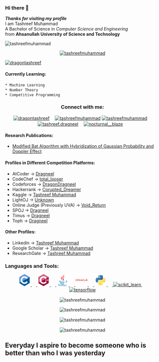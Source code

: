 ### Hi there 👋

***Thanks for visiting my profile***\
I am Tashreef Muhammad  
A Bachelor of Science in *Computer Science and Engineering*  
from **Ahsanullah University of Science and Technology**  

<p align="left"> <img src="https://komarev.com/ghpvc/?username=tashreefmuhammad&label=Profile%20views&color=0e75b6&style=flat" alt="tashreefmuhammad" /> </p>

<p align="center"> <a href="https://github.com/ryo-ma/github-profile-trophy"><img src="https://github-profile-trophy.vercel.app/?username=tashreefmuhammad&theme=onedark&row=1&column=7" alt="tashreefmuhammad" /></a> </p>

<p align="left"> <a href="https://twitter.com/dragontashreef" target="blank"><img src="https://img.shields.io/twitter/follow/dragontashreef?logo=twitter&style=for-the-badge" alt="dragontashreef" /></a> </p>


#### Currently Learning:
```
* Machine Learning
* Number Theory
* Competitive Programming
```

<h3 align="center">Connect with me:</h3>
<p align="center">
<a href="https://twitter.com/dragontashreef" target="blank"><img align="center" src="https://www.vectorlogo.zone/logos/twitter/twitter-official.svg" alt="dragontashreef" height="30" width="40" /></a>&emsp;
<a href="https://linkedin.com/in/tashreefmuhammad" target="blank"><img align="center" src="https://www.vectorlogo.zone/logos/linkedin/linkedin-icon.svg" alt="tashreefmuhammad" height="30" width="40" /></a>          
<a href="https://kaggle.com/tashreefmuhammad" target="blank"><img align="center" src="https://www.vectorlogo.zone/logos/kaggle/kaggle-icon.svg" alt="tashreefmuhammad" height="30" width="40" /></a>&emsp;
<a href="https://fb.com/tashreef.dragneel" target="blank"><img align="center" src="https://www.vectorlogo.zone/logos/facebook/facebook-official.svg" alt="tashreef.dragneel" height="40" width="40" /></a>&emsp;
<a href="https://instagram.com/nocturnal___blaze" target="blank"><img align="center" src="https://www.vectorlogo.zone/logos/instagram/instagram-icon.svg" alt="nocturnal__blaze" height="40" width="40" /></a>&emsp;
<!-- <a href="https://www.codechef.com/users/total_looser" target="blank"><img align="center" src="https://cdn.jsdelivr.net/npm/simple-icons@3.1.0/icons/codechef.svg" alt="total_looser" height="40" width="40" /></a>&emsp;
<a href="https://www.hackerrank.com/corupted_dreamer" target="blank"><img align="center" src="https://cdn.jsdelivr.net/npm/simple-icons@3.0.1/icons/hackerrank.svg" alt="corupted_dreamer" height="40" width="40" /></a>&emsp;
<a href="https://codeforces.com/profile/dragondragneel" target="blank"><img align="center" src="https://cdn.jsdelivr.net/npm/simple-icons@3.0.1/icons/codeforces.svg" alt="dragondragneel" height="40" width="40" /></a>           -->
</p>

#### Research Publications:
- [Modified Bat Algorithm with Hybridization of Gaussian Probability and Doppler Effect](https://ieeexplore.ieee.org/abstract/document/9068014)

#### Profiles in Different Competition Platforms:
- AtCoder -> [Dragneel](https://atcoder.jp/users/Dragneel)
- CodeChef -> [total_looser](https://www.codechef.com/users/total_looser)
- Codeforces -> [DragonDragneel](http://codeforces.com/profile/DragonDragneel)
- Hackerrank -> [Corupted_Dreamer](https://www.hackerrank.com/Corupted_Dreamer?hr_r=1)
- Kaggle -> [Tashreef Muhammad](https://www.kaggle.com/tashreefmuhammad)
- LightOJ -> [Unknown](https://lightoj.com/user/dragneel)
- Online Judge (Previously UVA) -> [Void_Return](https://uhunt.onlinejudge.org/id/908219)
- SPOJ -> [Dragneel](https://www.spoj.com/users/dragneel/)
- Timus -> [Dragneel](https://acm.timus.ru/author.aspx?id=274987)
- Toph -> [Dragneel](https://toph.co/u/Dragneel)

#### Other Profiles:
- Linkedin -> [Tashreef Muhammad](https://www.linkedin.com/in/tashreefmuhammad/)
- Google Scholar -> [Tashreef Muhammad](https://scholar.google.com/citations?user=W_IaQKAAAAAJ&hl=en)
- ResearchGate -> [Tashreef Muhammad](https://www.researchgate.net/profile/Tashreef_Muhammad)

<h3 align="left">Languages and Tools:</h3>
<p align="center"> <a href="https://www.cprogramming.com/" target="_blank"> <img src="https://raw.githubusercontent.com/devicons/devicon/master/icons/c/c-original.svg" alt="c" width="40" height="40"/> </a>&emsp;<a href="https://www.w3schools.com/cpp/" target="_blank"> <img src="https://raw.githubusercontent.com/devicons/devicon/master/icons/cplusplus/cplusplus-original.svg" alt="cplusplus" width="40" height="40"/> </a>&emsp;<a href="https://www.java.com" target="_blank"> <img src="https://raw.githubusercontent.com/devicons/devicon/master/icons/java/java-original.svg" alt="java" width="40" height="40"/> </a>&emsp;<a href="https://www.oracle.com/" target="_blank"> <img src="https://raw.githubusercontent.com/devicons/devicon/master/icons/oracle/oracle-original.svg" alt="oracle" width="40" height="40"/> </a>&emsp;<a href="https://www.python.org" target="_blank"> <img src="https://raw.githubusercontent.com/devicons/devicon/master/icons/python/python-original.svg" alt="python" width="40" height="40"/> </a>&emsp;<a href="https://scikit-learn.org/" target="_blank"> <img src="https://upload.wikimedia.org/wikipedia/commons/0/05/Scikit_learn_logo_small.svg" alt="scikit_learn" width="40" height="40"/> </a>&emsp;<a href="https://www.tensorflow.org" target="_blank"> <img src="https://www.vectorlogo.zone/logos/tensorflow/tensorflow-icon.svg" alt="tensorflow" width="40" height="40"/> </a> </p>

<p align = "center"><img align="center" src="https://github-readme-stats.vercel.app/api/top-langs?username=tashreefmuhammad&show_icons=true&locale=en&layout=compact&theme=dracula" alt="tashreefmuhammad" /></p>

<p align = "center"><img align="center" src="https://github-readme-stats.vercel.app/api?username=tashreefmuhammad&show_icons=true&locale=en&theme=dracula" alt="tashreefmuhammad" /></p>

<p align = "center"><img align="center" src="https://github-readme-streak-stats.herokuapp.com/?user=tashreefmuhammad&&theme=dark" alt="tashreefmuhammad" /></p>

<p align = "center"><img align="center" src="https://activity-graph.herokuapp.com/graph?username=tashreefmuhammad&custom_title=My%20Activity&hide_border=true&theme=github" alt="tashreefmuhammad" /></p>

## Everyday I aspire to become someone who is better than who I was yesterday

<!--
**TashreefMuhammad/TashreefMuhammad** is a ✨ _special_ ✨ repository because its `README.md` (this file) appears on your GitHub profile.

Template from: https://rahuldkjain.github.io/gh-profile-readme-generator/

Here are some ideas to get you started:

- 🔭 I’m currently working on ...
- 🌱 I’m currently learning ...
- 👯 I’m looking to collaborate on ...
- 🤔 I’m looking for help with ...
- 💬 Ask me about ...
- 📫 How to reach me: ...
- 😄 Pronouns: ...
- ⚡ Fun fact: ...
-->
